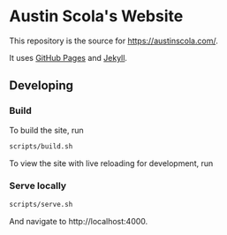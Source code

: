# Austin Scola's Website

This repository is the source for https://austinscola.com/.

It uses [GitHub Pages][1] and [Jekyll][2].

[1]: https://pages.github.com/
[2]: https://jekyllrb.com/

## Developing

### Build

To build the site, run

```bash
scripts/build.sh
```

To view the site with live reloading for development, run

### Serve locally

```bash
scripts/serve.sh
```

And navigate to http://localhost:4000.
